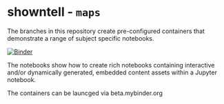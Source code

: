 # showntell - `maps`

The branches in this repository create pre-configured containers that demonstrate a range of subject specific  notebooks.

[![Binder](http://mybinder.org/badge.svg)](https://mybinder.org/v2/gh/psychemedia/showntell/maps)

The notebooks show how to create rich notebooks containing interactive and/or dynamically generated, embedded content assets within a Jupyter notebook.

The containers can be launcged via beta.mybinder.org